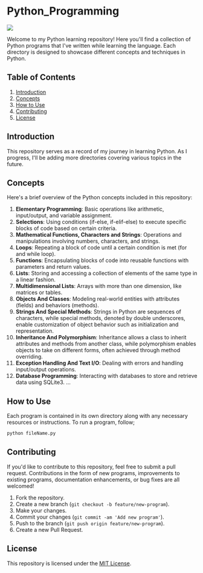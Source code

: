 # Python_Programming
![](https://assets.toptal.io/images?url=https%3A%2F%2Fbs-uploads.toptal.io%2Fblackfish-uploads%2Fcomponents%2Fblog_post_page%2Fcontent%2Fcover_image_file%2Fcover_image%2F1317246%2Fretina_500x200_cover-python-design-patterns-dc53d29faeb84911918f0f60d472f35d.png)

Welcome to my Python learning repository! Here you'll find a collection of Python programs that I've written while learning the language. Each directory is designed to showcase different concepts and techniques in Python.

## Table of Contents

1. [Introduction](#introduction)
2. [Concepts](#concepts)
3. [How to Use](#how-to-use)
4. [Contributing](#contributing)
5. [License](#license)

## Introduction

This repository serves as a record of my journey in learning Python. As I progress, I'll be adding more directories covering various topics in the future.

## Concepts

Here's a brief overview of the Python concepts included in this repository:

1. **Elementary Programming**: Basic operations like arithmetic, input/output, and variable assignment.
2. **Selections**: Using conditions (if-else, if-elif-else) to execute specific blocks of code based on certain criteria.
3. **Mathematical Functions, Characters and Strings**:  Operations and manipulations involving numbers, characters, and strings.
4. **Loops**: Repeating a block of code until a certain condition is met (for and while loop).
5. **Functions**: Encapsulating blocks of code into reusable functions with parameters and return values.
6. **Lists**: Storing and accessing a collection of elements of the same type in a linear fashion.
7. **Multidimensional Lists**: Arrays with more than one dimension, like matrices or tables.
8. **Objects And Classes**: Modeling real-world entities with attributes (fields) and behaviors (methods).
9. **Strings And Special Methods**: Strings in Python are sequences of characters, while special methods, denoted by double underscores, enable customization of object behavior such as initialization and representation.
10. **Inheritance And Polymorphism**: Inheritance allows a class to inherit attributes and methods from another class, while polymorphism enables objects to take on different forms, often achieved through method overriding.
11. **Exception Handling And Text I/O**: Dealing with errors and handling input/output operations.
12. **Database Programming**: Interacting with databases to store and retrieve data using SQLite3.
   ...
   
## How to Use

Each program is contained in its own directory along with any necessary resources or instructions. To run a program, follow;
```bash
python fileName.py
```

## Contributing

If you'd like to contribute to this repository, feel free to submit a pull request. Contributions in the form of new programs, improvements to existing programs, documentation enhancements, or bug fixes are all welcomed!

1. Fork the repository.
2. Create a new branch (`git checkout -b feature/new-program`).
3. Make your changes.
4. Commit your changes (`git commit -am 'Add new program'`).
5. Push to the branch (`git push origin feature/new-program`).
6. Create a new Pull Request.

## License

This repository is licensed under the [MIT License](LICENSE).
